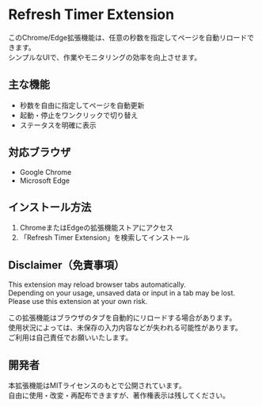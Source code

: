 # Refresh Timer Extension

このChrome/Edge拡張機能は、任意の秒数を指定してページを自動リロードできます。  
シンプルなUIで、作業やモニタリングの効率を向上させます。

## 主な機能
- 秒数を自由に指定してページを自動更新
- 起動・停止をワンクリックで切り替え
- ステータスを明確に表示

## 対応ブラウザ
- Google Chrome
- Microsoft Edge

## インストール方法
1. ChromeまたはEdgeの拡張機能ストアにアクセス
2. 「Refresh Timer Extension」を検索してインストール

## Disclaimer（免責事項）

This extension may reload browser tabs automatically.  
Depending on your usage, unsaved data or input in a tab may be lost.  
Please use this extension at your own risk.

この拡張機能はブラウザのタブを自動的にリロードする場合があります。  
使用状況によっては、未保存の入力内容などが失われる可能性があります。  
ご利用は自己責任でお願いいたします。

## 開発者
本拡張機能はMITライセンスのもとで公開されています。  
自由に使用・改変・再配布できますが、著作権表示は残してください。

